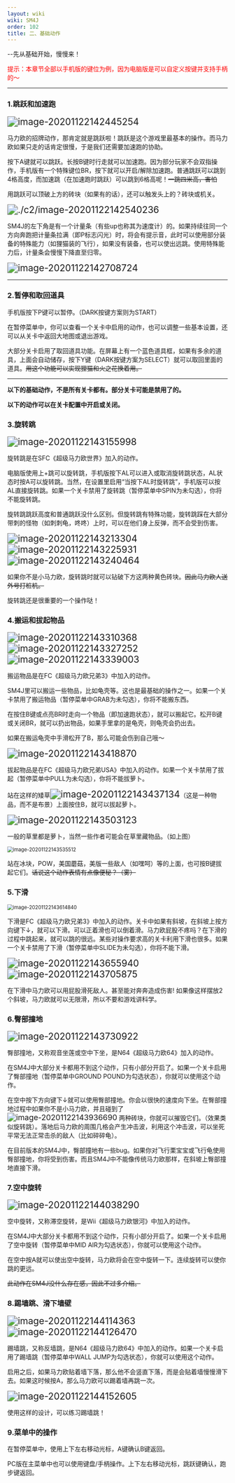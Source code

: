 ```yaml
---
layout: wiki
wiki: SM4J
order: 102
title: 二、基础动作
---
```


--先从基础开始，慢慢来！

<font color=#FF0000 face="黑体">  提示：本章节全部以手机版的键位为例，因为电脑版是可以自定义按键并支持手柄的～ </font>  

------

### 1.跳跃和加速跑

<img src="https://www.helloimg.com/images/2020/12/06/image-2020112214244525496ae554419339a99.png" alt="image-20201122142445254" style="zoom:150%;" />

马力欧的招牌动作，那肯定就是跳跃啦！跳跃是这个游戏里最基本的操作。而马力欧如果只走的话肯定很慢，于是我们还需要加速跑的协助。

按下A键就可以跳跃。长按B键时行走就可以加速跑。因为部分玩家不会双指操作，手机版有一个特殊键位BR，按下就可以开启/解除加速跑。普通跳跃可以跳到4格高度，而加速跳（在加速跑时跳跃）可以跳到6格高呢！~~一跳四米高，害怕~~

用跳跃可以顶破上方的砖块（如果有的话），还可以触发头上的？砖块或机关。

<img src="https://www.helloimg.com/images/2020/12/06/image-20201122142540236ffc5ac66116bb555.png" alt="./c2/image-20201122142540236"   style="zoom: 150%;"/>

SM4J的左下角是有一个计量条（有些up也称其为速度计）的。如果持续往同一个方向奔跑把计量条拉满（即P标志闪光）时，将会有提示音，此时可以使用部分装备的特殊能力（如狸猫装的飞行），如果没有装备，也可以使出远跳。使用特殊能力后，计量条会慢慢下降直至归零。

<img src="https://www.helloimg.com/images/2020/12/06/image-2020112214270872485261a862a31791b.png" alt="image-20201122142708724" style="zoom: 150%;" />

------

### 2.暂停和取回道具

手机版按下P键可以暂停。（DARK按键方案则为START）

在暂停菜单中，你可以查看一个关卡中启用的动作，也可以调整一些基本设置，还可以从关卡中返回大地图或退出游戏。

大部分关卡启用了取回道具功能。在屏幕上有一个蓝色道具框，如果有多余的道具，上面会自动储存，按下Y键（DARK按键方案为SELECT）就可以取回里面的道具。~~用这个功能可以实现狸猫和火之花换着用。~~

------

**以下的基础动作，不是所有关卡都有。部分关卡可能是禁用了的。**

**以下的动作可以在关卡配置中开启或关闭。**

### 3.旋转跳

<img src="https://www.helloimg.com/images/2020/12/06/image-20201122143155998fad354ef490ce32e.png" alt="image-20201122143155998" style="zoom:150%;" />

旋转跳是在SFC《超级马力欧世界》加入的动作。

电脑版使用上+跳可以旋转跳，手机版按下AL可以进入或取消旋转跳状态，AL状态时按A可以旋转跳。当然，在设置里启用“当按下AL时旋转跳”，手机版可以按AL直接旋转跳。如果一个关卡禁用了旋转跳（暂停菜单中SPIN为未勾选），你将不能旋转跳。

旋转跳跳跃高度和普通跳跃没什么区别。但旋转跳有特殊功能，旋转跳踩在大部分带刺的怪物（如刺刺龟，咚咚）上时，可以在他们身上反弹，而不会受到伤害。

<img src="https://www.helloimg.com/images/2020/12/06/image-20201122143208862ee094ffae34aca74.png" alt="image-20201122143213304" style="zoom:150%;" /><img src="https://www.helloimg.com/images/2020/12/06/image-20201122143225931f452368ef24e5de8.png" alt="image-20201122143225931" style="zoom:150%;" /><img src="https://www.helloimg.com/images/2020/12/06/image-20201122143240464c013241a3b741afd.png" alt="image-20201122143240464" style="zoom:150%;" />

如果你不是小马力欧，旋转跳时就可以钻破下方这两种黄色砖块。~~因此马力欧人送外号打桩机。~~

旋转跳还是很重要的一个操作哒！

### 4.搬运和拔起物品

<img src="https://www.helloimg.com/images/2020/12/06/image-202011221433103687b4f425418177fc0.png" alt="image-20201122143310368" style="zoom:150%;" /><img src="https://www.helloimg.com/images/2020/12/06/image-20201122143314077322346dd4b5dc4d9.png" alt="image-20201122143327252" style="zoom:150%;" /><img src="https://www.helloimg.com/images/2020/12/06/image-20201122143339003613593190bc4686d.png" alt="image-20201122143339003" style="zoom:150%;" />

搬运物品是在FC《超级马力欧兄弟3》中加入的动作。

SM4J里可以搬运一些物品，比如龟壳等。这也是最基础的操作之一。如果一个关卡禁用了搬运物品（暂停菜单中GRAB为未勾选），你将不能搬东西。

在按住B键或点亮BR时走向一个物品（即加速跑状态），就可以搬起它。松开B键或关闭BR，就可以扔出物品，如果手里拿的是龟壳，则龟壳会扔出去。

如果在搬运龟壳中手滑松开了B，那么可能会伤到自己哦～

<img src="https://www.helloimg.com/images/2020/12/06/image-20201122143418870aeafc9f1b51fb56e.png" alt="image-20201122143418870" style="zoom:150%;" />

拔起物品是在FC《超级马力欧兄弟USA》中加入的动作。如果一个关卡禁用了拔起（暂停菜单中PULL为未勾选），你将不能拔萝卜。

站在这样的矮草<img src="https://www.helloimg.com/images/2020/12/06/image-20201122143437134830dbe452a23ab13.png" alt="image-20201122143437134" style="zoom:150%;" />（这是一种物品，而不是布景）上面按住B，就可以拔起萝卜。

<img src="https://www.helloimg.com/images/2020/12/06/image-202011221435031230d3d0d17d9fa44c3.png" alt="image-20201122143503123" style="zoom:150%;" />

一般的草里都是萝卜，当然一些作者可能会在草里藏物品。（如上图）

<img src="https://www.helloimg.com/images/2020/12/06/image-20201122143535512915da14a31f089c9.png" alt="image-20201122143535512" style="zoom:80%;" />

站在冰块，POW，美国蘑菇，美版一些敌人（如嘿呵）等的上面，也可按B键拔起它们。~~话说这个动作表情有点像便秘？（雾）~~

### 5.下滑

<img src="https://www.helloimg.com/images/2020/12/06/image-20201122143614840a78caf11cc80053b.md.png" alt="image-20201122143614840" style="zoom:80%;" />

下滑是FC《超级马力欧兄弟3》中加入的动作。关卡中如果有斜坡，在斜坡上按方向键下↓，就可以下滑。可以正着滑也可以倒着滑。马力欧屁股不疼吗？在下滑的过程中跳起来，就可以跳的很远。某些对操作要求高的关卡利用下滑也很多。如果一个关卡禁用了下滑（暂停菜单中SLIDE为未勾选），你将不能下滑。

<img src="https://www.helloimg.com/images/2020/12/06/image-20201122143655940214601843d0bc22b.png" alt="image-20201122143655940" style="zoom:150%;" /><img src="https://www.helloimg.com/images/2020/12/06/image-20201122143705875abb38c319c7603d6.png" alt="image-20201122143705875" style="zoom:150%;" />

在下滑中马力欧可以用屁股滑死敌人。甚至能对奔奔造成伤害! 如果像这样摆放2个斜坡，马力欧就可以无限滑，所以不要和游戏讲科学。

### 6.臀部撞地

<img src="https://www.helloimg.com/images/2020/12/06/image-20201122143730922fc29a0d75399c79a.png" alt="image-20201122143730922" style="zoom:150%;" />

臀部撞地，又称观音坐莲或空中下坐，是N64《超级马力欧64》加入的动作。

在SM4J中大部分关卡都用不到这个动作，只有小部分开启了。如果一个关卡启用了臀部撞地（暂停菜单中GROUND POUND为勾选状态），你就可以使用这个动作。

在空中按下方向键下↓就可以使用臀部撞地。你会以很快的速度向下坐。在臀部撞地过程中如果你不是小马力欧，并且碰到了<img src="https://www.helloimg.com/images/2020/12/06/image-20201122143240464c013241a3b741afd.png" alt="image-20201122143936690" style="zoom:125%;" /> 两种砖块，你就可以摧毁它们。（效果类似旋转跳）。落地后马力欧的周围几格会产生冲击波，利用这个冲击波，可以坐死平常无法正常击杀的敌人（比如碎碎龟）。

在目前版本的SM4J中，臀部撞地有一些bug。如果你对飞行栗宝宝或飞行龟使用臀部撞地，你将受到伤害。而且SM4J中不能像传统马力欧那样，在斜坡上臀部撞地直接下滑。

### 7.空中旋转

<img src="https://www.helloimg.com/images/2020/12/06/image-202011221440382907b412df691ef821b.png" alt="image-20201122144038290" style="zoom:150%;" />

空中旋转，又称滞空旋转，是Wii《超级马力欧银河》中加入的动作。

在SM4J中大部分关卡都用不到这个动作，只有小部分开启了。如果一个关卡启用了空中旋转（暂停菜单中MID AIR为勾选状态），你就可以使用这个动作。

在空中按A就可以使出空中旋转，马力欧将会在空中旋转一下。连续旋转可以使你跳的更远。

~~此动作在SM4J没什么存在感，因此不过多介绍。~~

### 8.踢墙跳、滑下墙壁

<img src="https://www.helloimg.com/images/2020/12/06/image-202011221441143638df9c0956450bd1c.png" alt="image-20201122144114363" style="zoom:150%;" /><img src="https://www.helloimg.com/images/2020/12/06/image-202011221441251761cd4cf68a5dc2702.png" alt="image-20201122144126470" style="zoom:150%;" />

踢墙跳，又称反墙跳，是N64《超级马力欧64》中加入的动作。如果一个关卡启用了踢墙跳（暂停菜单中WALL JUMP为勾选状态），你就可以使用这个动作。

启用之后，如果马力欧贴着墙下落，那么他不会竖直下落，而是会贴着墙慢慢滑下去。如果这时候按A，那么马力欧可以踢着墙再跳一次。

<img src="https://www.helloimg.com/images/2020/12/06/image-2020112214415260530fc416e380d6236.png" alt="image-20201122144152605" style="zoom:150%;" />

使用这样的设计，可以练习踢墙跳！

### 9.菜单中的操作

在暂停菜单中，使用上下左右移动光标，A键确认B键返回。

PC版在主菜单中也可以使用键盘/手柄操作。上下左右移动光标，跳跃键确认，跑步键返回。